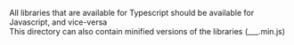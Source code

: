 All libraries that are available for Typescript should be available for Javascript, and vice-versa  
This directory can also contain minified versions of the libraries (___.min.js)
